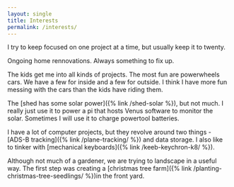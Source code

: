 ```yaml
---
layout: single
title: Interests
permalink: /interests/
---
```


I try to keep focused on one project at a time, but usually keep it to twenty. 

Ongoing home rennovations. Always something to fix up. 

The kids get me into all kinds of projects. The most fun are powerwheels cars. We have a few for inside and a few for outside. I think I have more fun messing with the cars than the kids have riding them. 

The [shed has some solar power]({% link /shed-solar %}), but not much. I really just use it to power a pi that hosts Venus software to monitor the solar. Sometimes I will use it to charge powertool batteries. 

I have a lot of computer projects, but they revolve around two things - [ADS-B tracking]({% link /plane-tracking/ %}) and data storage. I also like to tinker with [mechanical keyboards]({% link /keeb-keychron-k8/ %}). 

Although not much of a gardener, we are trying to landscape in a useful way. The first step was creating a [christmas tree farm]({% link /planting-christmas-tree-seedlings/ %})in the front yard. 

[GitHub]: https://github.com/chuckenglehart/